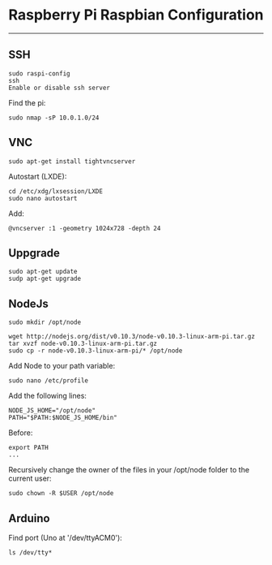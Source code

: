 # Raspberry Pi Raspbian Configuration
---

## SSH
```
sudo raspi-config
ssh
Enable or disable ssh server
```

Find the pi:
```
sudo nmap -sP 10.0.1.0/24
```


## VNC

```
sudo apt-get install tightvncserver
```

Autostart (LXDE):
```
cd /etc/xdg/lxsession/LXDE
sudo nano autostart
```
Add:
```
@vncserver :1 -geometry 1024x728 -depth 24
```

## Uppgrade
```
sudo apt-get update
sudp apt-get upgrade
```


## NodeJs

```
sudo mkdir /opt/node
```

```
wget http://nodejs.org/dist/v0.10.3/node-v0.10.3-linux-arm-pi.tar.gz
tar xvzf node-v0.10.3-linux-arm-pi.tar.gz
sudo cp -r node-v0.10.3-linux-arm-pi/* /opt/node
```

Add Node to your path variable:

```
sudo nano /etc/profile
```

Add the following lines:

```
NODE_JS_HOME="/opt/node"
PATH="$PATH:$NODE_JS_HOME/bin"
```
Before:
```
export PATH
...
```

Recursively change the owner of the files in your /opt/node folder to the current user:
```
sudo chown -R $USER /opt/node
```


## Arduino

Find port (Uno at '/dev/ttyACM0'):
```
ls /dev/tty*
```
















